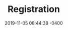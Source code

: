 ---
layout: pdf-resource
title: Registration
date: 2019-11-05 08:44:38 -0400
category: rules-and-guidelines
pdf-description: description described.
pdf-link: pdf
---